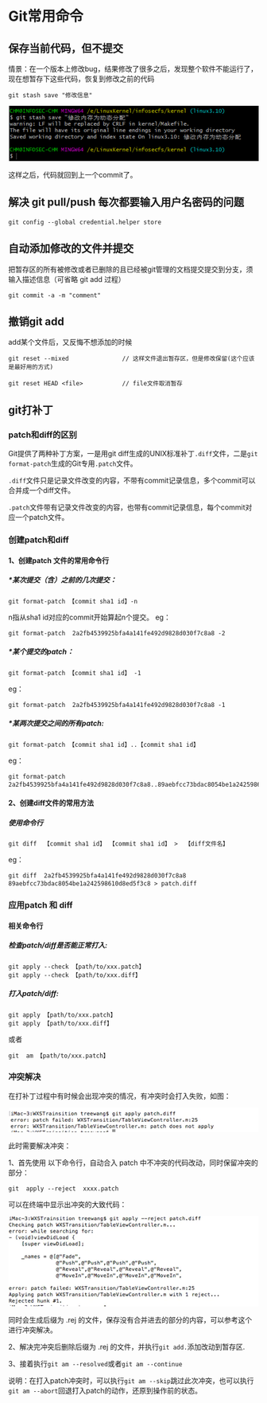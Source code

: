 # Git常用命令



## 保存当前代码，但不提交

情景：在一个版本上修改bug，结果修改了很多之后，发现整个软件不能运行了，现在想暂存下这些代码，恢复到修改之前的代码



```shell
git stash save "修改信息"
```



![image-20201210193321666](https://raw.githubusercontent.com/supermanc88/ImageSources/master/image-20201210193321666.png)

这样之后，代码就回到上一个commit了。


## 解决 git pull/push 每次都要输入用户名密码的问题

```shell
git config --global credential.helper store
```

## 自动添加修改的文件并提交

把暂存区的所有被修改或者已删除的且已经被git管理的文档提交提交到分支，须输入描述信息（可省略 git add 过程）

```shell
git commit -a -m "comment"
```





## 撤销git add

add某个文件后，又反悔不想添加的时候

```shell
git reset --mixed				// 这样文件退出暂存区，但是修改保留(这个应该是最好用的方式)

git reset HEAD <file>			// file文件取消暂存
```



## git打补丁



### patch和diff的区别

Git提供了两种补丁方案，一是用git diff生成的UNIX标准补丁`.diff`文件，二是`git format-patch`生成的Git专用`.patch`文件。



`.diff`文件只是记录文件改变的内容，不带有commit记录信息，多个commit可以合并成一个diff文件。

`.patch`文件带有记录文件改变的内容，也带有commit记录信息，每个commit对应一个patch文件。



### 创建patch和diff

#### 1、创建patch 文件的常用命令行

##### *某次提交（含）之前的几次提交：

```shell
git format-patch 【commit sha1 id】-n
```

n指从sha1 id对应的commit开始算起n个提交。 eg：

```shell
git format-patch  2a2fb4539925bfa4a141fe492d9828d030f7c8a8 -2
```

##### *某个提交的patch：

```shell
git format-patch 【commit sha1 id】 -1
```

eg：

```shell
git format-patch  2a2fb4539925bfa4a141fe492d9828d030f7c8a8 -1
```

##### *某两次提交之间的所有patch:

```shell
git format-patch 【commit sha1 id】..【commit sha1 id】 
```

eg：

```shell
git format-patch  2a2fb4539925bfa4a141fe492d9828d030f7c8a8..89aebfcc73bdac8054be1a242598610d8ed5f3c8
```

#### 2、创建diff文件的常用方法

##### 使用命令行

```shell
git diff  【commit sha1 id】 【commit sha1 id】 >  【diff文件名】
```

eg：

```shell
git diff  2a2fb4539925bfa4a141fe492d9828d030f7c8a8  89aebfcc73bdac8054be1a242598610d8ed5f3c8 > patch.diff
```

### 应用patch 和 diff

#### 相关命令行

##### 检查patch/diff是否能正常打入:

```shell
git apply --check 【path/to/xxx.patch】
git apply --check 【path/to/xxx.diff】
```

##### 打入patch/diff:

```shell
git apply 【path/to/xxx.patch】
git apply 【path/to/xxx.diff】
```

或者

```shell
git  am 【path/to/xxx.patch】
```

### 冲突解决

在打补丁过程中有时候会出现冲突的情况，有冲突时会打入失败，如图：

![img](https://raw.githubusercontent.com/supermanc88/ImageSources/master/164d0feb20bb887e)



此时需要解决冲突： 

1、首先使用 以下命令行，自动合入 patch 中不冲突的代码改动，同时保留冲突的部分：

```
git  apply --reject  xxxx.patch
```

可以在终端中显示出冲突的大致代码：

![img](https://raw.githubusercontent.com/supermanc88/ImageSources/master/164d0feb478f6a3a)

同时会生成后缀为 .rej 的文件，保存没有合并进去的部分的内容，可以参考这个进行冲突解决。 

2、解决完冲突后删除后缀为 .rej  的文件，并执行`git add.`添加改动到暂存区. 

3、接着执行`git am --resolved`或者`git am --continue`



说明：在打入patch冲突时，可以执行`git am --skip`跳过此次冲突，也可以执行`git am --abort`回退打入patch的动作，还原到操作前的状态。


